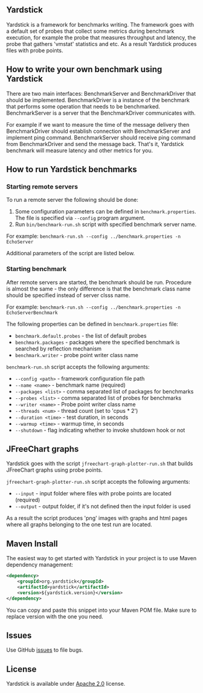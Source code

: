 ## Yardstick
Yardstick is a framework for benchmarks writing. The framework goes with a default set of probes that collect some
metrics during benchmark execution, for example the probe that measures throughput and latency, the probe that gathers
'vmstat' statistics and etc. As a result Yardstick produces files with probe points.

## How to write your own benchmark using Yardstick
There are two main interfaces: BenchmarkServer and BenchmarkDriver that should be implemented.
BenchmarkDriver is a instance of the benchmark that performs some operation that needs to be benchmarked.
BenchmarkServer is a server that the BenchmarkDriver communicates with.

For example if we want to measure the time of the message delivery then BenchmarkDriver should establish
connection with BenchmarkServer and implement ping command. BenchmarkServer should receive ping command
from BenchmarkDriver and send the message back.
That's it, Yardstick benchmark will measure latency and other metrics for you.

## How to run Yardstick benchmarks

### Starting remote servers
To run a remote server the following should be done:

1. Some configuration parameters can be defined in `benchmark.properties`.
The file is specified via `--config` program argument.
2. Run `bin/benchmark-run.sh` script with specified benchmark server name.

For example:
`benchmark-run.sh --config ../benchmark.properties -n EchoServer`

Additional parameters of the script are listed below.

### Starting benchmark
After remote servers are started, the benchmark should be run. Procedure is almost the same - the only
difference is that the benchmark class name should be specified instead of server clsss name.

For example:
`benchmark-run.sh --config ../benchmark.properties -n EchoServerBenchmark`

The following properties can be defined in `benchmark.properties` file:

* `benchmark.default.probes` - the list of default probes
* `benchmark.packages` - packages where the specified benchmark is searched by reflection mechanism
* `benchmark.writer` - probe point writer class name

`benchmark-run.sh` script accepts the following arguments:

* `--config <path>` - framework configuration file path
* `--name <name>` - benchmark name (required)
* `--packages <list>` - comma separated list of packages for benchmarks
* `--probes <list>` - comma separated list of probes for benchmarks
* `--writer <name>` - Probe point writer class name
* `--threads <num>` - thread count (set to 'cpus * 2')
* `--duration <time>` - test duration, in seconds
* `--warmup <time>` - warmup time, in seconds
* `--shutdown` - flag indicating whether to invoke shutdown hook or not

## JFreeChart graphs
Yardstick goes with the script `jfreechart-graph-plotter-run.sh` that builds JFreeChart graphs using probe points.

`jfreechart-graph-plotter-run.sh` script accepts the following arguments:

* `--input` - input folder where files with probe points are located (required)
* `--output` - output folder, if it's not defined then the input folder is used

As a result the script produces 'png' images with graphs and html pages where all graphs belonging to the one test run
are located.

## Maven Install
The easiest way to get started with Yardstick in your project is to use Maven dependency management:

```xml
<dependency>
    <groupId>org.yardstick</groupId>
    <artifactId>yardstick</artifactId>
    <version>${yardstick.version}</version>
</dependency>
```

You can copy and paste this snippet into your Maven POM file. Make sure to replace version with the one you need.

## Issues
Use GitHub [issues](https://github.com/gridgain/yardstick/issues) to file bugs.

## License
Yardstick is available under [Apache 2.0](http://www.apache.org/licenses/LICENSE-2.0.html) license.